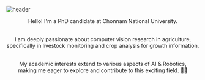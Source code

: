 ![header](https://capsule-render.vercel.app/api?type=waving&color=timeGradient&height=160&text=Welcome+to+Do-Hwan's+Github+%F0%9F%91%8B&section=header&fontSize=30&animation=twinkling&fontAlign=70&fontAlignY=30)

<!--
[![Typing SVG](https://readme-typing-svg.demolab.com?font=Fira+Code&weight=600&size=22&duration=4000&pause=2000&color=29F765&center=true&vCenter=true&random=false&width=500&lines=Welcome+to+Do-Hwan's+GitHub+%F0%9F%91%8B)](https://git.io/typing-svg)
-->

<div align=center>	
Hello! I'm a PhD candidate at Chonnam National University.  
  
<br>I am deeply passionate about computer vision research in agriculture,    
specifically in livestock monitoring and crop analysis for growth information. 

<br>My academic interests extend to various aspects of AI & Robotics,  
making me eager to explore and contribute to this exciting field. 🌱🤖
</div>

<!--
**Do-Hwan/Do-Hwan** is a ✨ _special_ ✨ repository because its `README.md` (this file) appears on your GitHub profile.

Here are some ideas to get you started:

- 🔭 I’m currently working on ...
- 🌱 I’m currently learning ...
- 👯 I’m looking to collaborate on ...
- 🤔 I’m looking for help with ...
- 💬 Ask me about ...
- 📫 How to reach me: ...
- 😄 Pronouns: ...
- ⚡ Fun fact: ...
-->
